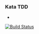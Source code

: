 ### Kata TDD
-
[![Build Status](https://travis-ci.org/WeRockStar/TDD-Java-Book.svg?branch=master)](https://travis-ci.org/WeRockStar/TDD-Java-Book)